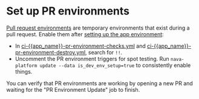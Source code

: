# Set up PR environments

[Pull request environments](/docs/infra/pull-request-environments.md) are temporary environments that exist during a pull request. Enable them after [setting up the app environment](/docs/infra/set-up-app-env.md):

- In [ci-{{app_name}}-pr-environment-checks.yml](/.github/workflows/ci-{{app_name}}-pr-environment-checks.yml) and [ci-{{app_name}}-pr-environment-destroy.yml](/.github/workflows/ci-{{app_name}}-pr-environment-destroy.yml), search for `!!`.
- Uncomment the PR environment triggers for spot testing. Run `nava-platform update --data is_dev_env_setup=true` to consistently enable things.

You can verify that PR environments are working by opening a new PR and waiting for the "PR Environment Update" job to finish.
